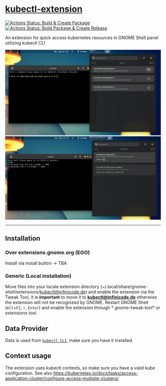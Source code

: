 # [kubectl-extension](https://extensions.gnome.org/)

[![Actions Status: Build & Create Package](https://github.com/cinatic/kubectl-extension/workflows/Build%20%26%20Create%20Package/badge.svg)](https://github.com/cinatic/kubectl-extension/actions?query=workflow%3A"Build+&+Create+Package")
[![Actions Status: Build Package & Create Release](https://github.com/cinatic/kubectl-extension/workflows/Build%20Package%20%26%20Create%20Release/badge.svg)](https://github.com/cinatic/kubectl-extension/actions?query=workflow%3A"Build+Package+&+Create+Release")

An extension for quick access kubernetes resources in GNOME Shell panel utilizing kubectl CLI

<img alt="pods" src="images/pods.png">
<img alt="services" src="images/services.png">

----

## Installation

### Over extensions.gnome.org (EGO)

Install via install button -> TBA

### Generic (Local installation)

Move files into your locale extension directory (~/.local/share/gnome-shell/extensions/kubectl@infinicode.de) and enable
the extension via the Tweak Tool, it is **important** to move it to **kubectl@infinicode.de** otherwise the extension
will not be recognized by GNOME. Restart GNOME Shell (`Alt`+`F2`, `r`, `Enter`) and enable the extension through *
gnome-tweak-tool* or *extensions tool*.

## Data Provider

Data is used from [`kubectl CLI`](https://kubernetes.io/docs/reference/kubectl/overview/), make sure you have it
installed.

## Context usage

The extension uses kubectl contexts, so make sure you have a valid kube configuration. See
also https://kubernetes.io/docs/tasks/access-application-cluster/configure-access-multiple-clusters/
